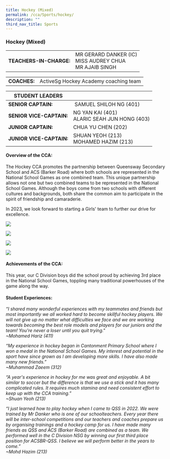 ```yaml
---
title: Hockey (Mixed)
permalink: /cca/Sports/hockey/
description: ""
third_nav_title: Sports
---
```

### Hockey (Mixed)

|  	|  	|
|---	|---	|
| **TEACHERS-IN-CHARGE:** 	| MR GERARD DANKER (IC)<BR>MISS AUDREY CHUA<BR>MR AJAIB SINGH

|  	|  	|
|---	|---	|
| **COACHES:** 	|ActiveSg Hockey Academy coaching team 	|

| STUDENT LEADERS 	|  	|
|---	|---	|
| **SENIOR CAPTAIN:** 	|  SAMUEL SHILOH NG (401)	|
| **SENIOR VICE-CAPTAIN:** 	| NG YAN KAI (401)<BR>ALARIC SEAH JUN HONG (403)|
| **JUNIOR CAPTAIN:** 	|  CHUA YU CHEN (202)|
| **JUNIOR VICE-CAPTAIN:** 	| SHUAN YEOH (213)<BR>MOHAMED HAZIM (213)|

#### Overview of the CCA:

The Hockey CCA promotes the partnership between Queensway Secondary School and ACS (Barker Road) where both schools are represented in the National School Games as one combined team. This unique partnership allows not one but two combined teams to be represented in the National School Games. Although the boys come from two schools with different cultures and backgrounds, both share the common aim to participate in the spirit of friendship and camaraderie.

In 2023, we look forward to starting a Girls' team to further our drive for excellence. 

<img src="https://drive.google.com/uc?export=view&id=1sMvx0Zz46BxRIRoH3f3r2kqOQTc5j1Oy"><br>

<img src="https://drive.google.com/uc?export=view&id=1i21GPSxEniDjydJl0nddRaRXi8cVVMQE"><br>

<img src="https://drive.google.com/uc?export=view&id=1eGQE9m16PvmVWR5ZYxvKNuC1w02VlHbK"><br>

<img src="https://drive.google.com/uc?export=view&id=1BYp7UoimQbQJ9U1TDghUGDR1Vf5FSIrx"><br>


#### Achievements of the CCA:
This year, our C Division boys did the school proud by achieving 3rd place in the National School Games, toppling many traditional powerhouses of the game along the way.


#### Student Experiences:


*“I shared many wonderful experiences with my teammates and friends but most importantly we all worked hard to become skillful hockey players. We will not give up no matter what difficulties we face and we are working towards becoming the best role models and players for our juniors and the team! You're never a loser until you quit trying."
<br> ~Mohamed Hariz (411)*
  

*“My experience in hockey began in Cantonment Primary School where I won a medal in the National School Games. My interest and potential in the sport have since grown as I am developing more skills. I have also made many new friends.”
<br>~Muhammad Zaeem (312)*<br>

*“A year's experience in hockey for me was great and enjoyable. A bit similar to soccer but the difference is that we use a stick and it has many complicated rules. It requires much stamina and need consistent effort to keep up with the CCA training.”
<br>~Shuan Yeoh (213)*<br>

*“I just learned how to play hockey when I came to QSS in 2022. We were trained by Mr Danker who is one of our schoolteachers. Every year there will be inter-school competitions and our teachers and coaches prepare us by organising trainings and a hockey camp for us. I have made many friends as QSS and ACS (Barker Road) are combined as a team. We performed well in the C Division NSG by winning our first third place position for ACSBR-QSS. I believe we will perform better in the years to come.”<br>
~Mohd Hazim (213)*